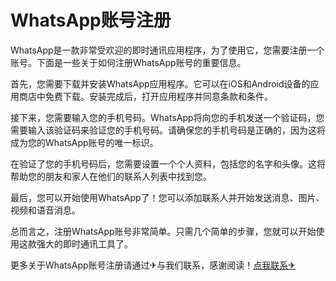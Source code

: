 # WhatsApp账号注册

WhatsApp是一款非常受欢迎的即时通讯应用程序，为了使用它，您需要注册一个账号。下面是一些关于如何注册WhatsApp账号的重要信息。

首先，您需要下载并安装WhatsApp应用程序。它可以在iOS和Android设备的应用商店中免费下载。安装完成后，打开应用程序并同意条款和条件。

接下来，您需要输入您的手机号码。WhatsApp将向您的手机发送一个验证码，您需要输入该验证码来验证您的手机号码。请确保您的手机号码是正确的，因为这将成为您的WhatsApp账号的唯一标识。

在验证了您的手机号码后，您需要设置一个个人资料，包括您的名字和头像。这将帮助您的朋友和家人在他们的联系人列表中找到您。

最后，您可以开始使用WhatsApp了！您可以添加联系人并开始发送消息、图片、视频和语音消息。

总而言之，注册WhatsApp账号非常简单。只需几个简单的步骤，您就可以开始使用这款强大的即时通讯工具了。

更多关于WhatsApp账号注册请通过✈与我们联系，感谢阅读！[点我联系✈](https://help.G208.com)